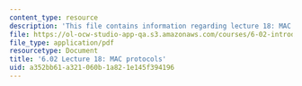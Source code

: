```yaml
---
content_type: resource
description: 'This file contains information regarding lecture 18: MAC protocols.'
file: https://ol-ocw-studio-app-qa.s3.amazonaws.com/courses/6-02-introduction-to-eecs-ii-digital-communication-systems-fall-2012/a352bb61a321060b1a821e145f394196_MIT6_02F12_lec18.pdf
file_type: application/pdf
resourcetype: Document
title: '6.02 Lecture 18: MAC protocols'
uid: a352bb61-a321-060b-1a82-1e145f394196
---
```

